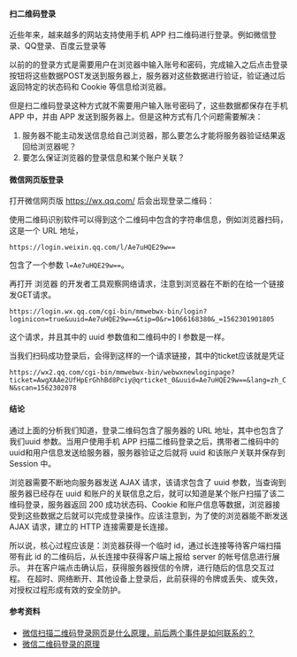 #### 扫二维码登录

近些年来，越来越多的网站支持使用手机 APP 扫二维码进行登录。例如微信登录、QQ登录、百度云登录等

以前的的登录方式是需要用户在浏览器中输入账号和密码，完成输入之后点击登录按钮将这些数据POST发送到服务器上，服务器对这些数据进行验证，验证通过后返回特定的状态码和 Cookie 等信息给浏览器。

但是扫二维码登录这种方式就不需要用户输入账号密码了，这些数据都保存在手机 APP 中，并由 APP 发送到服务器上。但是这种方式有几个问题需要解决：

1. 服务器不能主动发送信息给自己浏览器，那么要怎么才能将服务器验证结果返回给浏览器呢？
2. 要怎么保证浏览器的登录信息和某个账户关联？



#### 微信网页版登录

打开微信网页版 https://wx.qq.com/ 后会出现登录二维码：

使用二维码识别软件可以得到这个二维码中包含的字符串信息，例如浏览器扫码，这是一个 URL  地址，

`https://login.weixin.qq.com/l/Ae7uHQE29w==`

包含了一个参数 `l=Ae7uHQE29w==`。

再打开 浏览器  的开发者工具观察网络请求，注意到浏览器在不断的在给一个链接发GET请求。

`https://login.wx.qq.com/cgi-bin/mmwebwx-bin/login?loginicon=true&uuid=Ae7uHQE29w==&tip=0&r=1066168380&_=1562301901805`

这个请求，并且其中的 uuid 参数值和二维码中的 I 参数是一样。

当我们扫码成功登录后，会得到这样的一个请求链接，其中的ticket应该就是凭证

`https://wx2.qq.com/cgi-bin/mmwebwx-bin/webwxnewloginpage?ticket=AwgXAAe2UfHpErGhhBd8Pciy@qrticket_0&uuid=Ae7uHQE29w==&lang=zh_CN&scan=1562302078`



#### 结论

通过上面的分析我们知道，登录二维码包含了服务器的 URL 地址，其中也包含了 我们uuid 参数。当用户使用手机 APP 扫描二维码登录之后，携带者二维码中的uuid和用户信息发送给服务器，服务器验证之后就将 uuid 和该账户关联并保存到 Session 中。

浏览器需要不断地向服务器发送 AJAX 请求，该请求包含了 uuid 参数，当查询到服务器已经存在 uuid 和账户的关联信息之后，就可以知道是某个账户扫描了该二维码登录，服务器返回 200 成功状态码、Cookie 和账户信息等数据，浏览器接受到这些数据之后就可以完成登录操作。应该注意到，为了使的浏览器能不断发送 AJAX 请求，建立的 HTTP 连接需要是长连接。

所以说，核心过程应该是：浏览器获得一个临时 id，通过长连接等待客户端扫描带有此 id 的二维码后，从长连接中获得客户端上报给 server 的帐号信息进行展示。 并在客户端点击确认后，获得服务器授信的令牌，进行随后的信息交互过程。 在超时、网络断开、其他设备上登录后，此前获得的令牌或丢失、或失效，对授权过程形成有效的安全防护。



#### 参考资料

- [微信扫描二维码登录网页是什么原理，前后两个事件是如何联系的？](https://www.zhihu.com/question/20368066)
- [微信二维码登录的原理](https://www.biaodianfu.com/weixin-qrcode.html)
